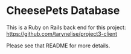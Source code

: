 # CheesePets Database

This is a Ruby on Rails back end for this project:
https://github.com/tarynelise/project3-client

Please see that README for more details.
